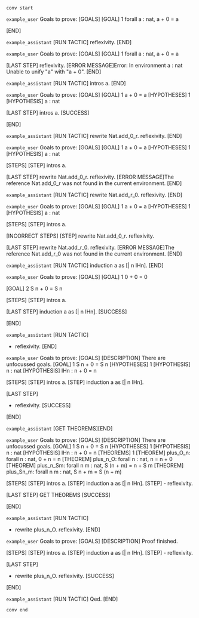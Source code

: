 `conv start`

`example_user`
Goals to prove:
[GOALS]
[GOAL] 1
forall a : nat, a + 0 = a

[END]


`example_assistant`
[RUN TACTIC]
reflexivity.
[END]


`example_user`
Goals to prove:
[GOALS]
[GOAL] 1
forall a : nat, a + 0 = a

[LAST STEP]
reflexivity.
[ERROR MESSAGE]Error: In environment
a : nat
Unable to unify "a" with "a + 0".
[END]



`example_assistant`
[RUN TACTIC]
intros a.
[END]


`example_user`
Goals to prove:
[GOALS]
[GOAL] 1
a + 0 = a
[HYPOTHESES] 1
[HYPOTHESIS] a : nat

[LAST STEP]
intros a.
[SUCCESS]

[END]


`example_assistant`
[RUN TACTIC]
rewrite Nat.add_0_r. reflexivity.
[END]


`example_user`
Goals to prove:
[GOALS]
[GOAL] 1
a + 0 = a
[HYPOTHESES] 1
[HYPOTHESIS] a : nat

[STEPS]
[STEP] intros a.

[LAST STEP]
rewrite Nat.add_0_r. reflexivity.
[ERROR MESSAGE]The reference Nat.add_0_r was not found in the current environment.
[END]

`example_assistant`
[RUN TACTIC]
rewrite Nat.add_r_0. reflexivity.
[END]

`example_user`
Goals to prove:
[GOALS]
[GOAL] 1
a + 0 = a
[HYPOTHESES] 1
[HYPOTHESIS] a : nat

[STEPS]
[STEP] intros a.

[INCORRECT STEPS]
[STEP] rewrite Nat.add_0_r. reflexivity.

[LAST STEP]
rewrite Nat.add_r_0. reflexivity.
[ERROR MESSAGE]The reference Nat.add_r_0 was not found in the current environment.
[END]

`example_assistant`
[RUN TACTIC]
induction a as [| n IHn].
[END]

`example_user`
Goals to prove:
[GOALS]
[GOAL] 1
0 + 0 = 0

[GOAL] 2
S n + 0 = S n

[STEPS]
[STEP] intros a.

[LAST STEP]
induction a as [| n IHn].
[SUCCESS]

[END]

`example_assistant`
[RUN TACTIC]
- reflexivity.
[END]

`example_user`
Goals to prove:
[GOALS]
[DESCRIPTION] There are unfocussed goals.
[GOAL] 1
S n + 0 = S n
[HYPOTHESES] 1
[HYPOTHESIS] n : nat
[HYPOTHESIS] IHn : n + 0 = n

[STEPS]
[STEP] intros a.
[STEP] induction a as [| n IHn].

[LAST STEP]
- reflexivity.
[SUCCESS]

[END]


`example_assistant`
[GET THEOREMS][END]

`example_user`
Goals to prove:
[GOALS]
[DESCRIPTION] There are unfocussed goals.
[GOAL] 1
S n + 0 = S n
[HYPOTHESES] 1
[HYPOTHESIS] n : nat
[HYPOTHESIS] IHn : n + 0 = n
[THEOREMS] 1
[THEOREM] plus_O_n: forall n : nat, 0 + n = n
[THEOREM] plus_n_O: forall n : nat, n = n + 0
[THEOREM] plus_n_Sm: forall n m : nat, S (n + m) = n + S m
[THEOREM] plus_Sn_m: forall n m : nat, S n + m = S (n + m)

[STEPS]
[STEP] intros a.
[STEP] induction a as [| n IHn].
[STEP] - reflexivity.

[LAST STEP]
GET THEOREMS
[SUCCESS]

[END]

`example_assistant`
[RUN TACTIC]
- rewrite plus_n_O. reflexivity.
[END]

`example_user`
Goals to prove:
[GOALS]
[DESCRIPTION] Proof finished.

[STEPS]
[STEP] intros a.
[STEP] induction a as [| n IHn].
[STEP] - reflexivity.

[LAST STEP]
- rewrite plus_n_O. reflexivity.
[SUCCESS]

[END]

`example_assistant`
[RUN TACTIC]
Qed.
[END]

`conv end`
